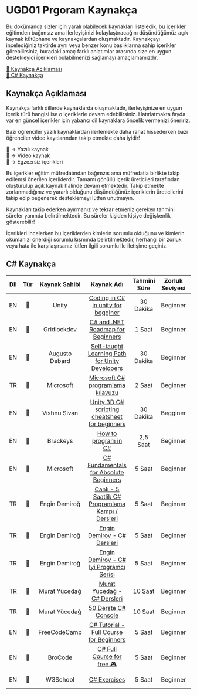 # UGD01 Prgoram Kaynakça

Bu dokümanda sizler için yaralı olabilecek kaynakları listeledik, bu içerikler eğitimden bağımsız ama ilerleyişinizi kolaylaştıracağını düşündüğümüz açık kaynak kütüphane ve kaynakçalardan oluşmaktadır. Kaynakçayı incelediğiniz taktirde aynı veya benzer konu başlıklarına sahip içerikler görebilirsiniz, buradaki amaç farklı anlatımlar arasında size en uygun destekleyici içerikleri bulabilmenizi sağlamayı amaçlamamızdır. 

[📌 Kaynakça Açıklaması](#1) <br>
[📌 C# Kaynakça](#2) <br>



## <a name="1"></a>Kaynakça Açıklaması

Kaynakça farklı dillerde kaynaklarda oluşmaktadır, ilerleyişinize en uygun içerik türü hangisi ise o içeriklerle devam edebilirsiniz. Hatırlatmakta fayda var en güncel içerikler için yabancı dil kaynaklara öncelik vermenizi öneririz.

Bazı öğrenciler yazılı kaynaklardan ilerlemekte daha rahat hissederken bazı öğrenciler video kayıtlarından takip etmekte daha iyidir!

📑 -> Yazılı kaynak  <br>
🎥 -> Video kaynak <br>
📝 -> Egzezrsiz içerikleri <br>

Bu içerikler eğitim müfredatından bağımzıs ama müfredatla birlikte takip edilemsi önerilen içeriklerdir. Tamamı gönüllü içerik üreticileri tarafından oluşturulup açık kaynak halinde devam etmektedir. Takip etmekte zorlanmadığınız ve yararlı olduğunu düşündüğünüz içeriklerin üreticilerini takip edip beğenerek desteklemeyi lütfen unutmayın.

Kaynakları takip ederken ayırmanız ve tekrar etmeniz gereken tahmini süreler yanında belirtilmektedir. Bu süreler kişiden kişiye değişkenlik gösterebilir!

İçerikleri incelerken bu içeriklerden kimlerin sorumlu olduğunu ve kimlerin okumanızı önerdiği sorumlu kısmında belirtilmektedir, herhangi bir zorluk veya hata ile karşılaşırsanız lütfen ilgili sorumlu ile iletişime geçiniz.


## <a name="2"></a>C# Kaynakça

|Dil|Tür  |Kaynak Sahibi |         Kaynak Adı          |  Tahmini Süre |Zorluk Seviyesi |Sorumlu |
|:--:|:-----:|:-----:|:-------------------------------------:|:--------------:|:-------------:|:---------------------:|
|EN  |📑     |Unity | [Coding in C# in unity for begginer](https://unity.com/how-to/learning-c-sharp-unity-beginners)                                                        |30 Dakika        |Beginner  | Ömer Ekit          |
|EN  |📑     |Gridlockdev | [C# and .NET Roadmap for Beginners](https://github.com/gridlocdev/csharp-learning-roadmap)                                                             |1 Saat           |Beginner | Ömer Ekit          |  
|EN  |📑     |Augusto Debard | [Self-taught Learning Path for Unity Developers](https://medium.com/@amichelidebard/self-taught-learning-path-for-unity-developers-cedbc0e2c73a)       |30 Dakika        |Beginner | Ömer Ekit          |   
|TR  |📑     |Microsoft | [Microsoft C# programlama kılavuzu](https://learn.microsoft.com/tr-tr/dotnet/csharp/programming-guide/)                                                |2 Saat           |Beginner | Ömer Ekit          |   
|EN  |📑     |Vishnu Sivan | [Unity 3D C# scripting cheatsheet for beginners](https://blog.devgenius.io/unity-3d-c-scripting-cheatsheet-for-beginners-be6030b5a9ed)                 |30 Dakika        |Begginer | Ömer Ekit          |
|EN  |🎥     |Brackeys | [How to program in C#](https://www.youtube.com/playlist?list=PLPV2KyIb3jR4CtEelGPsmPzlvP7ISPYzR)                 |2,5 Saat        |Beginner | Ömer Ekit          |
|EN  |🎥     |Microsoft | [C# Fundamentals for Absolute Beginners](https://learn.microsoft.com/en-us/shows/csharp-fundamentals-for-absolute-beginners/)                 |5 Saat        |Beginner | Ömer Ekit          |
|TR  |🎥     |Engin Demiroğ  | [Canlı - 5 Saatlik C# Programlama Kampı / Dersleri](https://www.youtube.com/watch?v=2EkMrrX9sYY&ab_channel=EnginDemiro%C4%9F)                 |5 Saat        |Beginner | Ömer Ekit          |
|TR  |🎥     |Engin Demiroğ | [Engin Demirov - C# Dersleri](https://www.youtube.com/playlist?list=PLqG356ExoxZU5keiJwuHDpXqULLffwRYD)                 |5 Saat        |Beginner | Ömer Ekit          |
|TR  |🎥     |Engin Demiroğ | [Engin Demirov - C# İyi Programcı Serisi](https://www.youtube.com/playlist?list=PLqG356ExoxZXauNTWImDGmhSXEB7TBah-)                 |5 Saat        |Beginner | Ömer Ekit          |
|TR  |🎥     |Murat Yücedağ | [Murat Yücedağ - C# Dersleri](https://www.youtube.com/playlist?list=PLqG356ExoxZXauNTWImDGmhSXEB7TBah-)                 |10 Saat        |Beginner | Ömer Ekit          |
|TR  |🎥     |Murat Yücedağ | [50 Derste C# Console](https://www.youtube.com/playlist?list=PLKnjBHu2xXNPKBD9ZatMx5XHFIekWIU78)                 |10 Saat        |Beginner | Ersoy Kaya          |
|EN  |🎥     |FreeCodeCamp | [C# Tutorial - Full Course for Beginners](https://www.youtube.com/watch?v=GhQdlIFylQ8&ab_channel=freeCodeCamp.org)                 |5 Saat        |Beginner | Ömer Ekit          |
|EN  |🎥     |BroCode | [C# Full Course for free 🎮](https://www.youtube.com/watch?v=wxznTygnRfQ&ab_channel=BroCode)                 |5 Saat        |Beginner | Ömer Ekit          |
|EN  |📝     |W3School | [C# Exercises](https://www.w3schools.com/cs/cs_exercises.php)                 |5 Saat        |Beginner | Ömer Ekit          |


